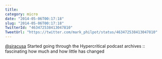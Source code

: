 ```yaml
---
title: 
category: micro
date: "2014-05-06T00:17:18"
slug: "2014-05-06T00:17:18"
TwitterId: "463472538413047810"
TweetUrl: "https://twitter.com/mark_philpot/status/463472538413047810"
---
```


[@siracusa](https://twitter.com/siracusa) Started going through the
Hypercritical podcast archives :: fascinating how much and how little has
changed

